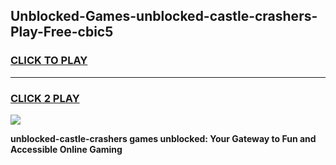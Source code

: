 
## Unblocked-Games-unblocked-castle-crashers-Play-Free-cbic5
<h3>
<a href="https://premium76.site?title=unblocked-castle-crashers&ref=23A">CLICK TO PLAY</a></h3>
<hr>

<h3>
<a href="https://premium76.site?title=unblocked-castle-crashers&ref=23A">CLICK 2 PLAY</a>
  
</h3>

<a href="https://premium76.site?title=unblocked-castle-crashers&ref=23A"><img src="https://clearcache.store/games.png"></a>


**unblocked-castle-crashers games unblocked: Your Gateway to Fun and Accessible Online Gaming**
